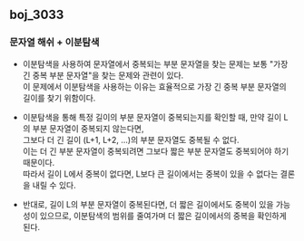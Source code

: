 ## boj_3033 
### 문자열 해쉬 + 이분탐색

- 이분탐색을 사용하여 문자열에서 중복되는 부분 문자열을 찾는 문제는 보통 "가장 긴 중복 부분 문자열"을 찾는 문제와 관련이 있다. <br>
이 문제에서 이분탐색을 사용하는 이유는 효율적으로 가장 긴 중복 부분 문자열의 길이를 찾기 위함이다.

- 이분탐색을 통해 특정 길이의 부분 문자열이 중복되는지를 확인할 때, 만약 길이 L의 부분 문자열이 중복되지 않는다면,  <br>
그보다 더 긴 길이 (L+1, L+2, ...)의 부분 문자열도 중복될 수 없다. <br>
이는 더 긴 부분 문자열이 중복되려면 그보다 짧은 부분 문자열도 중복되어야 하기 때문이다. <br> 
따라서 길이 L에서 중복이 없다면, L보다 큰 길이에서는 중복이 있을 수 없다는 결론을 내릴 수 있다.

- 반대로, 길이 L의 부분 문자열이 중복된다면, 더 짧은 길이에서도 중복이 있을 가능성이 있으므로, 이분탐색의 범위를 줄여가며 더 짧은 길이에서의 중복을 확인하게 된다.